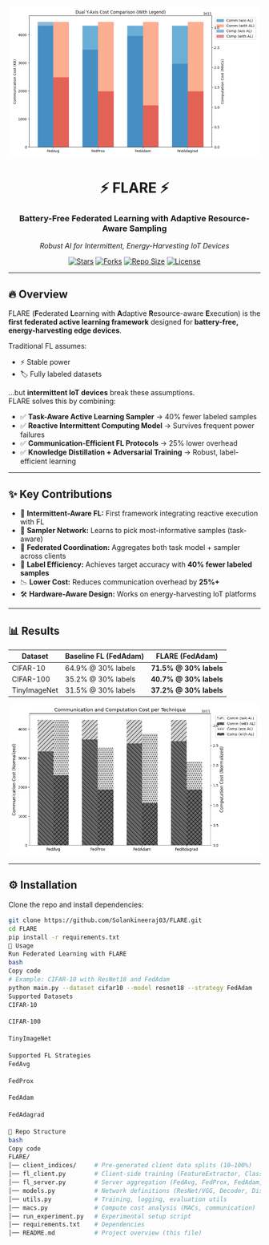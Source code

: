 

<!-- PROJECT LOGO -->
<p align="center">
  <img src="COMPCOMM.png" alt="FLARE Logo" width="500"/>
</p>

<h1 align="center">⚡ FLARE ⚡</h1>
<h3 align="center">
Battery-Free Federated Learning with Adaptive Resource-Aware Sampling
</h3>

<p align="center">
  <i>Robust AI for Intermittent, Energy-Harvesting IoT Devices</i>  
</p>

<p align="center">
  <a href="https://github.com/Solankineeraj03/FLARE/stargazers"><img src="https://img.shields.io/github/stars/Solankineeraj03/FLARE?style=social" alt="Stars"/></a>
  <a href="https://github.com/Solankineeraj03/FLARE/network/members"><img src="https://img.shields.io/github/forks/Solankineeraj03/FLARE?style=social" alt="Forks"/></a>
  <a href="https://github.com/Solankineeraj03/FLARE"><img src="https://img.shields.io/github/repo-size/Solankineeraj03/FLARE" alt="Repo Size"/></a>
  <a href="https://github.com/Solankineeraj03/FLARE/blob/main/LICENSE"><img src="https://img.shields.io/badge/license-MIT-green" alt="License"/></a>
</p>

---

## 🔥 Overview
FLARE (**F**ederated **L**earning with **A**daptive **R**esource-aware **E**xecution) is the **first federated active learning framework** designed for **battery-free, energy-harvesting edge devices**.  

Traditional FL assumes:
- ⚡ Stable power  
- 🏷️ Fully labeled datasets  

…but **intermittent IoT devices** break these assumptions.  
FLARE solves this by combining:  

- ✅ **Task-Aware Active Learning Sampler** → 40% fewer labeled samples  
- ✅ **Reactive Intermittent Computing Model** → Survives frequent power failures  
- ✅ **Communication-Efficient FL Protocols** → 25% lower overhead  
- ✅ **Knowledge Distillation + Adversarial Training** → Robust, label-efficient learning  

---

## ✨ Key Contributions
- 🔋 **Intermittent-Aware FL:** First framework integrating reactive execution with FL  
- 🧠 **Sampler Network:** Learns to pick most-informative samples (task-aware)  
- 🤝 **Federated Coordination:** Aggregates both task model + sampler across clients  
- 🎯 **Label Efficiency:** Achieves target accuracy with **40% fewer labeled samples**  
- 📉 **Lower Cost:** Reduces communication overhead by **25%+**  
- 🛠️ **Hardware-Aware Design:** Works on energy-harvesting IoT platforms  

---

## 📊 Results

| Dataset      | Baseline FL (FedAdam) | **FLARE (FedAdam)** |
|--------------|----------------------|----------------------|
| CIFAR-10     | 64.9% @ 30% labels   | **71.5% @ 30% labels** |
| CIFAR-100    | 35.2% @ 30% labels   | **40.7% @ 30% labels** |
| TinyImageNet | 31.5% @ 30% labels   | **37.2% @ 30% labels** |

<p align="center">
  <img src="newoutput.png" alt="FLARE Results" width="600"/>
</p>

---

## ⚙️ Installation
Clone the repo and install dependencies:
```bash
git clone https://github.com/Solankineeraj03/FLARE.git
cd FLARE
pip install -r requirements.txt
🚀 Usage
Run Federated Learning with FLARE
bash
Copy code
# Example: CIFAR-10 with ResNet18 and FedAdam
python main.py --dataset cifar10 --model resnet18 --strategy FedAdam
Supported Datasets
CIFAR-10

CIFAR-100

TinyImageNet

Supported FL Strategies
FedAvg

FedProx

FedAdam

FedAdagrad

🧩 Repo Structure
bash
Copy code
FLARE/
│── client_indices/     # Pre-generated client data splits (10–100%)
│── fl_client.py        # Client-side training (FeatureExtractor, Classifier, Sampler, Decoder)
│── fl_server.py        # Server aggregation (FedAvg, FedProx, FedAdam, FedAdagrad)
│── models.py           # Network definitions (ResNet/VGG, Decoder, Discriminator, Sampler)
│── utils.py            # Training, logging, evaluation utils
│── macs.py             # Compute cost analysis (MACs, communication)
│── run_experiment.py   # Experimental setup script
│── requirements.txt    # Dependencies
│── README.md           # Project overview (this file)


